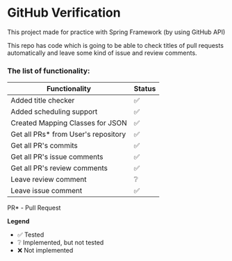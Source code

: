 # GitHub Verification
This project made for practice with Spring Framework (by using GitHub API)

This repo has code which is going to be able to check titles of pull requests automatically and leave some kind of issue and review comments.

### The list of functionality:

|Functionality|Status|
|---|---|
|Added title checker|✅|
|Added scheduling support|✅|
|Created Mapping Classes for JSON|✅|
|Get all PRs* from User's repository |✅|
|Get all PR's commits|✅|
|Get all PR's issue comments|✅|
|Get all PR's review comments|✅|
|Leave review comment|❔|
|Leave issue comment|✅|

PR* - Pull Request

**Legend**

- ✅ Tested
- ❔ Implemented, but not tested
- ❌ Not implemented